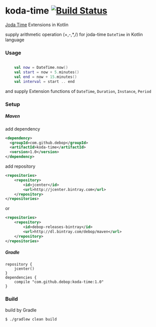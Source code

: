 # koda-time [![Build Status](https://travis-ci.org/debop/koda-time.png)](https://travis-ci.org/debop/koda-time)

[Joda Time](http://joda.org) Extensions in Kotlin

supply arithmetic operation (+,-,*,/) for joda-time `DateTime` in Kotlin language  

### Usage 
 
```kotlin

    val now = DateTime.now()
    val start = now + 5.minutes()
    val end = now + 15.minutes()
    val interval = start .. end
```

and supply Extension functions of `DateTime`, `Duration`, `Instance`, `Period`

### Setup

##### Maven

add dependency

```xml
<dependency>
  <groupId>com.github.debop</groupId>
  <artifactId>koda-time</artifactId>
  <version>1.0</version>
</dependency>
```

add repository

```xml
<repositories>
    <repository>
        <id>jcenter</id>
        <url>http://jcenter.bintray.com</url>
    </repository>
</repositories>
```
or
```xml
<repositories>
    <repository>
        <id>debop-releases-bintray</id>
        <url>http://dl.bintray.com/debop/maven</url>
    </repository>
</repositories>
```

##### Gradle

```
repository {
    jcenter()     
}
dependencies {
    compile "com.github.debop:koda-time:1.0"
}
```



### Build

build by Gradle

```
$ ./gradlew clean build
```
